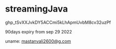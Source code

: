 # streamingJava

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

90days expiry from sep 29 2022

uname: mastanvali2600@g.com
